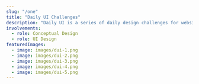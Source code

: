 ```yaml
---
slug: "/one"
title: "Daily UI Challenges"
description: "Daily UI is a series of daily design challenges for website and mobile interface. Once signed up, a series of emails prompting various user interface themes were sent out daily, for 100 days. So, here are the challenges I have finished for the first 10 days."
involvements:
  - role: Conceptual Design
  - role: UI Design
featuredImages:
  - image: images/dui-1.png
  - image: images/dui-2.png
  - image: images/dui-3.png
  - image: images/dui-4.png
  - image: images/dui-5.png
---
```

